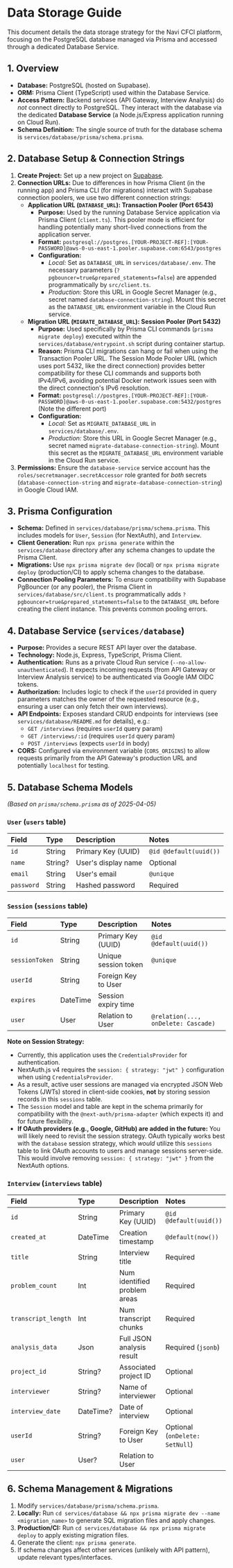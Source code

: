 # Data Storage Guide

This document details the data storage strategy for the Navi CFCI platform, focusing on the PostgreSQL database managed via Prisma and accessed through a dedicated Database Service.

## 1. Overview

*   **Database:** PostgreSQL (hosted on Supabase).
*   **ORM:** Prisma Client (TypeScript) used within the Database Service.
*   **Access Pattern:** Backend services (API Gateway, Interview Analysis) do *not* connect directly to PostgreSQL. They interact with the database via the dedicated **Database Service** (a Node.js/Express application running on Cloud Run).
*   **Schema Definition:** The single source of truth for the database schema is `services/database/prisma/schema.prisma`.

## 2. Database Setup & Connection Strings

1.  **Create Project:** Set up a new project on [Supabase](https://supabase.com).
2.  **Connection URLs:** Due to differences in how Prisma Client (in the running app) and Prisma CLI (for migrations) interact with Supabase connection poolers, we use two different connection strings:
    *   **Application URL (`DATABASE_URL`): Transaction Pooler (Port 6543)**
        *   **Purpose:** Used by the running Database Service application via Prisma Client (`client.ts`). This pooler mode is efficient for handling potentially many short-lived connections from the application server.
        *   **Format:** `postgresql://postgres.[YOUR-PROJECT-REF]:[YOUR-PASSWORD]@aws-0-us-east-1.pooler.supabase.com:6543/postgres`
        *   **Configuration:**
            *   *Local:* Set as `DATABASE_URL` in `services/database/.env`. The necessary parameters (`?pgbouncer=true&prepared_statements=false`) are appended programmatically by `src/client.ts`.
            *   *Production:* Store this URL in Google Secret Manager (e.g., secret named `database-connection-string`). Mount this secret as the `DATABASE_URL` environment variable in the Cloud Run service.
    *   **Migration URL (`MIGRATE_DATABASE_URL`): Session Pooler (Port 5432)**
        *   **Purpose:** Used specifically by Prisma CLI commands (`prisma migrate deploy`) executed within the `services/database/entrypoint.sh` script during container startup.
        *   **Reason:** Prisma CLI migrations can hang or fail when using the Transaction Pooler URL. The Session Mode Pooler URL (which uses port 5432, like the direct connection) provides better compatibility for these CLI commands and supports both IPv4/IPv6, avoiding potential Docker network issues seen with the direct connection's IPv6 resolution.
        *   **Format:** `postgresql://postgres.[YOUR-PROJECT-REF]:[YOUR-PASSWORD]@aws-0-us-east-1.pooler.supabase.com:5432/postgres` (Note the different port)
        *   **Configuration:**
            *   *Local:* Set as `MIGRATE_DATABASE_URL` in `services/database/.env`.
            *   *Production:* Store this URL in Google Secret Manager (e.g., secret named `migrate-database-connection-string`). Mount this secret as the `MIGRATE_DATABASE_URL` environment variable in the Cloud Run service.
3.  **Permissions:** Ensure the `database-service` service account has the `roles/secretmanager.secretAccessor` role granted for *both* secrets (`database-connection-string` and `migrate-database-connection-string`) in Google Cloud IAM.

## 3. Prisma Configuration

*   **Schema:** Defined in `services/database/prisma/schema.prisma`. This includes models for `User`, `Session` (for NextAuth), and `Interview`.
*   **Client Generation:** Run `npx prisma generate` within the `services/database` directory after any schema changes to update the Prisma Client.
*   **Migrations:** Use `npx prisma migrate dev` (local) or `npx prisma migrate deploy` (production/CI) to apply schema changes to the database.
*   **Connection Pooling Parameters:** To ensure compatibility with Supabase PgBouncer (or any pooler), the Prisma Client in `services/database/src/client.ts` programmatically adds `?pgbouncer=true&prepared_statements=false` to the `DATABASE_URL` before creating the client instance. This prevents common pooling errors.

## 4. Database Service (`services/database`)

*   **Purpose:** Provides a secure REST API layer over the database.
*   **Technology:** Node.js, Express, TypeScript, Prisma Client.
*   **Authentication:** Runs as a private Cloud Run service (`--no-allow-unauthenticated`). It expects incoming requests (from API Gateway or Interview Analysis service) to be authenticated via Google IAM OIDC tokens.
*   **Authorization:** Includes logic to check if the `userId` provided in query parameters matches the owner of the requested resource (e.g., ensuring a user can only fetch their own interviews).
*   **API Endpoints:** Exposes standard CRUD endpoints for interviews (see `services/database/README.md` for details), e.g.:
    *   `GET /interviews` (requires `userId` query param)
    *   `GET /interviews/:id` (requires `userId` query param)
    *   `POST /interviews` (expects `userId` in body)
*   **CORS:** Configured via environment variable (`CORS_ORIGINS`) to allow requests primarily from the API Gateway's production URL and potentially `localhost` for testing.

## 5. Database Schema Models

*(Based on `prisma/schema.prisma` as of 2025-04-05)*

### `User` (`users` table)

| Field    | Type    | Description            | Notes        |
| :------- | :------ | :--------------------- | :----------- |
| `id`     | String  | Primary Key (UUID)     | `@id @default(uuid())` |
| `name`   | String? | User's display name    | Optional     |
| `email`  | String  | User's email           | `@unique`    |
| `password`| String | Hashed password       | Required     |

### `Session` (`sessions` table)

| Field        | Type    | Description            | Notes                     |
| :----------- | :------ | :--------------------- | :------------------------ |
| `id`         | String  | Primary Key (UUID)     | `@id @default(uuid())`    |
| `sessionToken`| String | Unique session token   | `@unique`                 |
| `userId`     | String  | Foreign Key to User    |                           |
| `expires`    | DateTime| Session expiry time    |                           |
| `user`       | User    | Relation to User       | `@relation(..., onDelete: Cascade)` |

**Note on Session Strategy:**

*   Currently, this application uses the `CredentialsProvider` for authentication.
*   NextAuth.js v4 requires the `session: { strategy: "jwt" }` configuration when using `CredentialsProvider`.
*   As a result, active user sessions are managed via encrypted JSON Web Tokens (JWTs) stored in client-side cookies, **not** by storing session records in this `sessions` table.
*   The `Session` model and table are kept in the schema primarily for compatibility with the `@next-auth/prisma-adapter` (which expects it) and for future flexibility.
*   **If OAuth providers (e.g., Google, GitHub) are added in the future:** You will likely need to revisit the session strategy. OAuth typically works best with the `database` session strategy, which *would* utilize this `sessions` table to link OAuth accounts to users and manage sessions server-side. This would involve removing `session: { strategy: "jwt" }` from the NextAuth options.

### `Interview` (`interviews` table)

| Field             | Type     | Description                    | Notes                     |
| :---------------- | :------- | :----------------------------- | :------------------------ |
| `id`              | String   | Primary Key (UUID)             | `@id @default(uuid())`    |
| `created_at`      | DateTime | Creation timestamp             | `@default(now())`         |
| `title`           | String   | Interview title                | Required                  |
| `problem_count`   | Int      | Num identified problem areas | Required                  |
| `transcript_length`| Int     | Num transcript chunks        | Required                  |
| `analysis_data`   | Json     | Full JSON analysis result    | Required (`jsonb`)        |
| `project_id`      | String?  | Associated project ID          | Optional                  |
| `interviewer`     | String?  | Name of interviewer            | Optional                  |
| `interview_date`  | DateTime?| Date of interview              | Optional                  |
| `userId`          | String?  | Foreign Key to User          | Optional (`onDelete: SetNull`) |
| `user`            | User?    | Relation to User               |                           |

## 6. Schema Management & Migrations

1.  Modify `services/database/prisma/schema.prisma`.
2.  **Locally:** Run `cd services/database && npx prisma migrate dev --name <migration_name>` to generate SQL migration files and apply changes.
3.  **Production/CI:** Run `cd services/database && npx prisma migrate deploy` to apply existing migration files.
4.  Generate the client: `npx prisma generate`.
5.  If schema changes affect other services (unlikely with API pattern), update relevant types/interfaces.